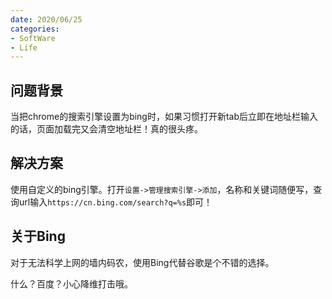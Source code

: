 ```yaml
---
date: 2020/06/25
categories:
- SoftWare
- Life
---
```


## 问题背景

当把chrome的搜索引擎设置为bing时，如果习惯打开新tab后立即在地址栏输入的话，页面加载完又会清空地址栏！真的很头疼。

## 解决方案

使用自定义的bing引擎。打开`设置->管理搜索引擎->添加`，名称和关键词随便写，查询url输入`https://cn.bing.com/search?q=%s`即可！

## 关于Bing

对于无法科学上网的墙内码农，使用Bing代替谷歌是个不错的选择。

什么？百度？小心降维打击哦。

